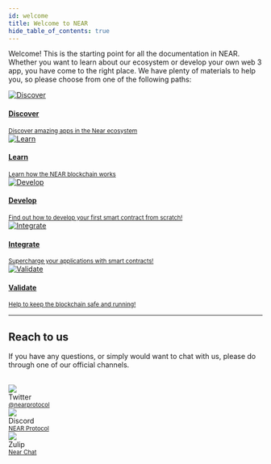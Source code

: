 ```yaml
---
id: welcome
title: Welcome to NEAR
hide_table_of_contents: true
---
```


Welcome! This is the starting point for all the documentation in NEAR. Whether you want to learn about our ecosystem or develop your own web 3 app, you have come to the right place. We have plenty of materials to help you, so please choose from one of the following paths:

<div class="container">
  <div class="row">
    <div class="col col--6">
      <a href="https://near.org/use-cases">
        <div class="card">
          <div class="card__image">
            <img src={require("@site/static/docs/assets/home/discover.png").default} alt="Discover" />
          </div>
          <div class="card__body">
            <h4>Discover</h4>
            <small>
              Discover amazing apps in the Near ecosystem
            </small>
          </div>
        </div>
      </a>
    </div>
    <div class="col col--6">
      <a href="/concepts/welcome">
        <div class="card">
          <div class="card__image">
            <img src={require("@site/static/docs/assets/home/learn.png").default} alt="Learn" />
          </div>
          <div class="card__body">
            <h4>Learn</h4>
            <small>
              Learn how the NEAR blockchain works
            </small>
          </div>
        </div>
      </a>
    </div>
    <div class="col col--6">
      <a href="/develop/welcome">
        <div class="card">
          <div class="card__image">
            <img src={require("@site/static/docs/assets/home/create.png").default} alt="Develop" />
          </div>
          <div class="card__body">
            <h4>Develop</h4>
            <small>
              Find out how to develop your first smart contract from scratch!
            </small>
          </div>
        </div>
      </a>
    </div>
    <div class="col col--6">
      <a href="/integrate/welcome">
        <div class="card">
          <div class="card__image">
            <img src={require("@site/static/docs/assets/home/integrate.png").default} alt="Integrate" />
          </div>
          <div class="card__body">
            <h4>Integrate</h4>
            <small>
              Supercharge your applications with smart contracts!
            </small>
          </div>
        </div>
      </a>
    </div>
    <div class="col col--6">
      <a href="https://near-nodes.io">
        <div class="card">
          <div class="card__image">
            <img src={require("@site/static/docs/assets/home/validate.png").default} alt="Validate" />
          </div>
          <div class="card__body">
            <h4>Validate</h4>
            <small>
              Help to keep the blockchain safe and running!
            </small>
          </div>
        </div>
      </a>
    </div>
  </div>
</div>

---

## Reach to us

If you have any questions, or simply would want to chat with us, please do through one of our official channels.

<br/>

<div class="container">
  <div class="row">
    <div class="col col--2">
      <div class="avatar">
        <img
          class="avatar__photo"
          src={require("@site/static/docs/assets/home/twitter.png").default} />
        <div class="avatar__intro">
          <div class="avatar__name">Twitter</div>
          <small class="avatar__subtitle"><a href="https://twitter.com/@nearprotocol">@nearprotocol</a></small>
        </div>
      </div>
    </div>
    <div class="col col--2">
      <div class="avatar">
        <img
          class="avatar__photo"
          src={require("@site/static/docs/assets/home/discord.png").default} />
        <div class="avatar__intro">
          <div class="avatar__name">Discord</div>
          <small class="avatar__subtitle"><a href="https://discord.gg/kwYjDn4yka">NEAR Protocol</a></small>
        </div>
      </div>
    </div>
    <div class="col col--2">
      <div class="avatar">
        <img
          class="avatar__photo"
          src={require("@site/static/docs/assets/home/zulip.png").default} />
        <div class="avatar__intro">
          <div class="avatar__name">Zulip</div>
          <small class="avatar__subtitle"><a href="https://near.zulipchat.com/">Near Chat</a></small>
        </div>
      </div>
    </div>
  </div>
</div>